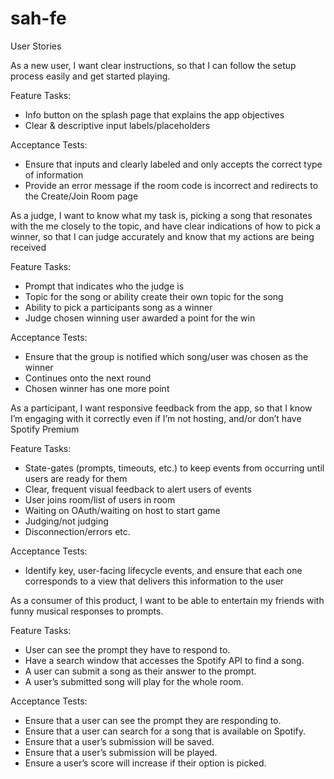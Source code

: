 # sah-fe

User Stories

As a new user, I want clear instructions, so that I can follow the setup process easily and get started playing.

Feature Tasks: 
* Info button on the splash page that explains the app objectives
* Clear & descriptive input labels/placeholders

Acceptance Tests:
* Ensure that inputs and clearly labeled and only accepts the correct type of information
* Provide an error message if the room code is incorrect and redirects to the Create/Join Room page

As a judge, I want to know what my task is, picking a song that resonates with the me closely to the topic, and have clear indications of how to pick a winner, so that I can judge accurately and know that my actions are being received  

Feature Tasks: 
* Prompt that indicates who the judge is
* Topic for the song or ability create their own topic for the song
* Ability to pick a participants song as a winner
* Judge chosen winning user awarded a point for the win

Acceptance Tests:
* Ensure that the group is notified which song/user was chosen as the winner
* Continues onto the next round
* Chosen winner has one more point

As a participant, I want responsive feedback from the app, so that I know I’m engaging with it correctly even if I’m not hosting, and/or don’t have Spotify Premium

Feature Tasks: 
* State-gates (prompts, timeouts, etc.) to keep events from occurring until users are ready for them
* Clear, frequent visual feedback to alert users of events
* User joins room/list of users in room
* Waiting on OAuth/waiting on host to start game
* Judging/not judging
* Disconnection/errors
etc.

Acceptance Tests:
* Identify key, user-facing lifecycle events, and ensure that each one corresponds to a view that delivers this information to the user

As a consumer of this product, I want to be able to entertain my friends with funny musical responses to prompts.

Feature Tasks:
* User can see the prompt they have to respond to.
* Have a search window that accesses the Spotify API to find a song.
* A user can submit a song as their answer to the prompt.
* A user’s submitted song will play for the whole room.

Acceptance Tests:
* Ensure that a user can see the prompt they are responding to.
* Ensure that a user can search for a song that is available on Spotify.
* Ensure that a user’s submission will be saved.
* Ensure that a user’s submission will be played.
* Ensure a user’s score will increase if their option is picked.
